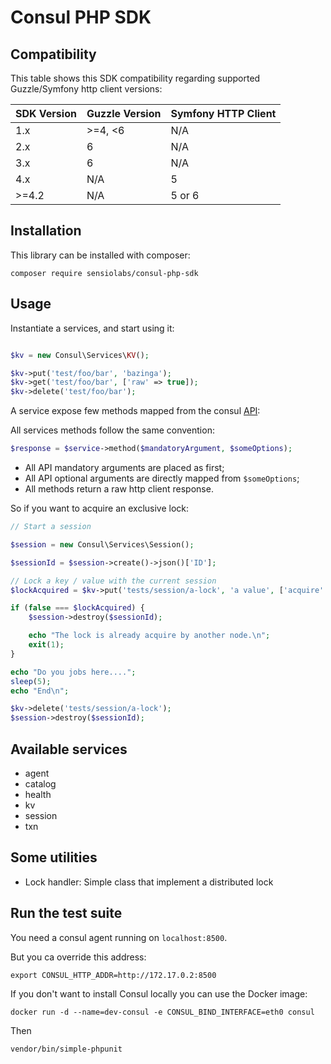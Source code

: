 # Consul PHP SDK

## Compatibility

This table shows this SDK compatibility regarding supported Guzzle/Symfony http client versions:

| SDK Version | Guzzle Version | Symfony HTTP Client |
| ----------- | -------------- | ------------------- |
| 1.x         | >=4, <6        | N/A                 |
| 2.x         | 6              | N/A                 |
| 3.x         | 6              | N/A                 |
| 4.x         | N/A            | 5                   |
| >=4.2       | N/A            | 5 or 6              |

## Installation

This library can be installed with composer:

    composer require sensiolabs/consul-php-sdk

## Usage

Instantiate a services, and start using it:


```php

$kv = new Consul\Services\KV();

$kv->put('test/foo/bar', 'bazinga');
$kv->get('test/foo/bar', ['raw' => true]);
$kv->delete('test/foo/bar');
```

A service expose few methods mapped from the consul [API](https://consul.io/docs/agent/http.html):

All services methods follow the same convention:

```php
$response = $service->method($mandatoryArgument, $someOptions);
```

* All API mandatory arguments are placed as first;
* All API optional arguments are directly mapped from `$someOptions`;
* All methods return a raw http client response.

So if you want to acquire an exclusive lock:

```php
// Start a session

$session = new Consul\Services\Session();

$sessionId = $session->create()->json()['ID'];

// Lock a key / value with the current session
$lockAcquired = $kv->put('tests/session/a-lock', 'a value', ['acquire' => $sessionId])->json();

if (false === $lockAcquired) {
    $session->destroy($sessionId);

    echo "The lock is already acquire by another node.\n";
    exit(1);
}

echo "Do you jobs here....";
sleep(5);
echo "End\n";

$kv->delete('tests/session/a-lock');
$session->destroy($sessionId);
```

## Available services

* agent
* catalog
* health
* kv
* session
* txn

## Some utilities

* Lock handler: Simple class that implement a distributed lock

## Run the test suite

You need a consul agent running on `localhost:8500`.

But you ca override this address:

```
export CONSUL_HTTP_ADDR=http://172.17.0.2:8500
```

If you don't want to install Consul locally you can use the Docker image:

```
docker run -d --name=dev-consul -e CONSUL_BIND_INTERFACE=eth0 consul
```

Then

```
vendor/bin/simple-phpunit
```

